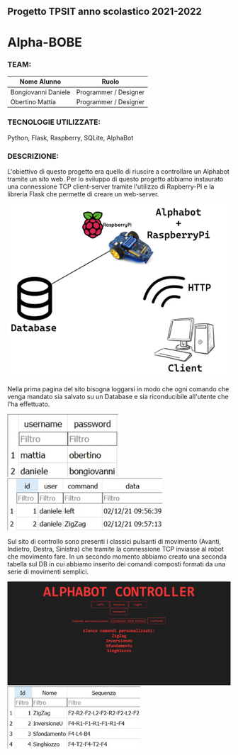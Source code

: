 ## Progetto TPSIT anno scolastico 2021-2022
# Alpha-BOBE

### TEAM:

Nome Alunno | Ruolo                                   
| - | - |
|Bongiovanni Daniele | Programmer / Designer
| Obertino Mattia | Programmer / Designer


### TECNOLOGIE UTILIZZATE: 

Python, Flask, Raspberry, SQLite, AlphaBot

### DESCRIZIONE:

L'obiettivo di questo progetto era quello di riuscire a controllare un Alphabot tramite un sito web.
Per lo sviluppo di questo progetto abbiamo instaurato una connessione TCP client-server tramite l'utilizzo di Rapberry-PI e la libreria Flask che permette di creare un web-server.

<img src="IMG/schemaAb.png" width="700">

Nella prima pagina del sito bisogna loggarsi in modo che ogni comando che venga mandato sia salvato su un Database e sia riconducibile all'utente che l'ha effettuato.

<img src="IMG/login.jpeg" width="250">


<img src="IMG/reg.jpeg" width="350">

Sul sito di controllo sono presenti i classici pulsanti di movimento (Avanti, Indietro, Destra, Sinistra) 
che tramite la connessione TCP inviasse al robot che movimento fare.
In un secondo momento abbiamo creato una seconda tabella sul DB in cui abbiamo inserito dei comandi composti
formati da una serie di movimenti semplici.

<img src="IMG/sito.jpeg" width="900">


<img src="IMG/movPers.jpeg" width="300">
